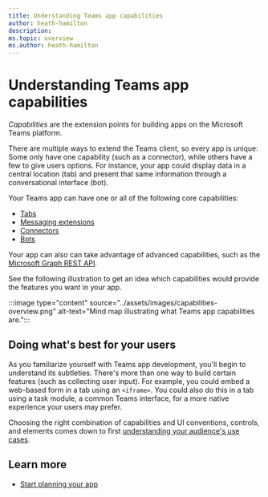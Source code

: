 ```yaml
---
title: Understanding Teams app capabilities
author: heath-hamilton
description: 
ms.topic: overview
ms.author: heath-hamilton
---
```

# Understanding Teams app capabilities

*Capabilities* are the extension points for building apps on the Microsoft Teams platform.

There are multiple ways to extend the Teams client, so every app is unique: Some only have one capability (such as a connector), while others have a few to give users options. For instance, your app could display data in a central location (tab) and present that same information through a conversational interface (bot).

Your Teams app can have one or all of the following core capabilities:

* [Tabs](../tabs/what-are-tabs.md)
* [Messaging extensions](../messaging-extensions/what-are-messaging-extensions.md)
* [Connectors](../webhooks-and-connectors/what-are-webhooks-and-connectors.md)
* [Bots](../bots/what-are-bots.md)

Your app can also can take advantage of advanced capabilities, such as the [Microsoft Graph REST API](../graph-api/rsc/resource-specific-consent.md).

See the following illustration to get an idea which capabilities would provide the features you want in your app.

:::image type="content" source="../assets/images/capabilities-overview.png" alt-text="Mind map illustrating what Teams app capabilities are.":::

## Doing what's best for your users

As you familiarize yourself with Teams app development, you'll begin to understand its subtleties. There's more than one way to build certain features (such as collecting user input). For example, you could embed a web-based form in a tab using an `<iframe>`. You could also do this in a tab using a task module, a common Teams interface, for a more native experience your users may prefer.

Choosing the right combination of capabilities and UI conventions, controls, and elements comes down to first [understanding your audience's use cases](../concepts/design/understand-use-cases.md).

## Learn more

* [Start planning your app](../planning-your-app/planning-overview.md)
